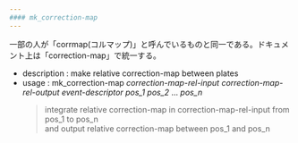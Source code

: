 ```yaml
---
#### mk_correction-map
---
```


一部の人が「corrmap(コルマップ)」と呼んでいるものと同一である。ドキュメント上は「correction-map」で統一する。

+ description : make relative correction-map between plates  
+ usage : mk_correction-map *correction-map-rel-input* *correction-map-rel-output* *event-descriptor* *pos_1* *pos_2* ... *pos_n*
  > integrate relative correction-map in correction-map-rel-input from pos_1 to pos_n  
  > and output relative correction-map between pos_1 and pos_n  
